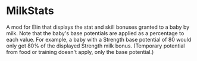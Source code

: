# MilkStats
A mod for Elin that displays the stat and skill bonuses granted to a baby by milk. Note that the baby's base potentials are applied as a percentage to each value. For example, a baby with a Strength base potential of 80 would only get 80% of the displayed Strength milk bonus. (Temporary potential from food or training doesn't apply, only the base potential.)
